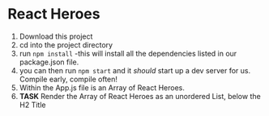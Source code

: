 # React Heroes
1. Download this project
2. cd into the project directory
3. run `npm install` -this will install all the dependencies listed in our package.json file. 
4. you can then run `npm start` and it _should_ start up a dev server for us. Compile early, compile often!
5. Within the App.js file is an Array of React Heroes.
6. **TASK** Render the Array of React Heroes as an unordered List, below the H2 Title